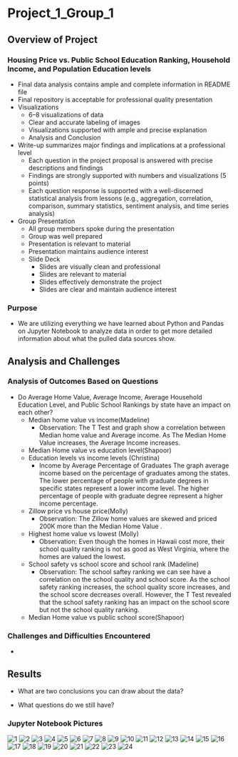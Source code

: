 # Project_1_Group_1

## Overview of Project

### Housing Price vs. Public School Education Ranking, Household Income, and Population Education levels
   
* Final data analysis contains ample and complete information in README file
* Final repository is acceptable for professional quality presentation
* Visualizations
    * 6–8 visualizations of data
    * Clear and accurate labeling of images
    * Visualizations supported with ample and precise explanation
    * Analysis and Conclusion 
* Write-up summarizes major findings and implications at a professional level
    * Each question in the project proposal is answered with precise descriptions and findings
    * Findings are strongly supported with numbers and visualizations (5 points)
    * Each question response is supported with a well-discerned statistical analysis from lessons (e.g., aggregation, correlation, comparison, summary statistics, sentiment analysis, and time series analysis)
* Group Presentation
    * All group members spoke during the presentation
    * Group was well prepared
    * Presentation is relevant to material
    * Presentation maintains audience interest
    * Slide Deck
        * Slides are visually clean and professional
        * Slides are relevant to material
        * Slides effectively demonstrate the project 
        * Slides are clear and maintain audience interest

### Purpose
   
* We are utilizing everything we have learned about Python and Pandas on Jupyter Notebook to analyze data in order to get more detailed information about what the pulled data sources show.

## Analysis and Challenges

### Analysis of Outcomes Based on Questions

* Do Average Home Value, Average Income, Average Household Education Level, and Public School Rankings by state have an impact on each other?
    * Median home value vs income(Madeline)
        * Observation: The T Test and graph show a correlation between Median home value and Average income. As The Median Home Value increases, the Average Income increases.
    * Median Home value vs education level(Shapoor)
    * Education levels vs income levels (Christina)
        * Income by Average Percentage of Graduates 
        The graph average income based on the percentage of graduates among the states. The lower percentage of people with graduate degrees in specific states represent a lower income level. The higher percentage of people with graduate degree represent a higher income percentage.
    * Zillow price vs house price(Molly)
        * Observation:  The Zillow home values are skewed and priced 200K more than the Median Home Value . 
    * Highest home value vs lowest (Molly)
        * Observation: Even though the homes in Hawaii cost more, their school quality ranking is not as good as West Virginia, where the homes are valued the lowest.
    * School safety vs school score and school rank (Madeline)
        * Observation: The school saftey ranking we can see have a correlation on the school quality and school score. As the school safety ranking increases, the school quality score increases, and the school score decreases overall. However, the T Test revealed that the school safety ranking has an impact on the school score but not the school quality ranking.
    * Median Home value vs public school score(Shapoor)

### Challenges and Difficulties Encountered

* 

## Results

* What are two conclusions you can draw about the data?

* What questions do we still have?

### Jupyter Notebook Pictures
![1](Images/1.png)
![2](Images/2.png)
![3](Images/3.png)
![4](Images/4.png)
![5](Images/5.png)
![6](Images/6.png)
![7](Images/7.png)
![8](Images/8.png)
![9](Images/9.png)
![10](Images/10.png)
![11](Images/11.png)
![12](Images/12.png)
![13](Images/13.png)
![14](Images/14.png)
![15](Images/15.png)
![16](Images/16.png)
![17](Images/17.png)
![18](Images/18.png)
![19](Images/19.png)
![20](Images/20.png)
![21](Images/21.png)
![22](Images/22.png)
![23](Images/23.png)
![24](Images/24.png)

